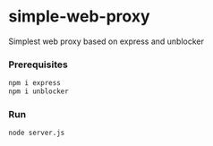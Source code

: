 # simple-web-proxy
Simplest web proxy based on express and unblocker

### Prerequisites
```bash
npm i express
npm i unblocker
```
### Run
```bash
node server.js
```
